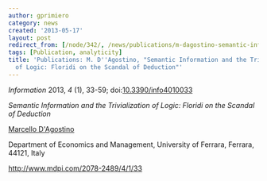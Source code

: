 ```yaml
---
author: gprimiero
category: news
created: '2013-05-17'
layout: post
redirect_from: [/node/342/, /news/publications/m-dagostino-semantic-information-and-trivialization-logic-floridi-scandal/]
tags: [Publication, analyticity]
title: 'Publications: M. D''Agostino, "Semantic Information and the Trivialization
  of Logic: Floridi on the Scandal of Deduction"'
---
```

_Information_  2013,  _4_ (1), 33-59;
doi:[10.3390/info4010033](http://dx.doi.org/10.3390/info4010033)

_Semantic Information and the Trivialization of Logic: Floridi on the Scandal
of Deduction_

[Marcello
D'Agostino](http://www.mdpi.com/search?authors=Marcello+D%27Agostino)

Department of Economics and Management, University of Ferrara, Ferrara, 44121,
Italy

<http://www.mdpi.com/2078-2489/4/1/33>

